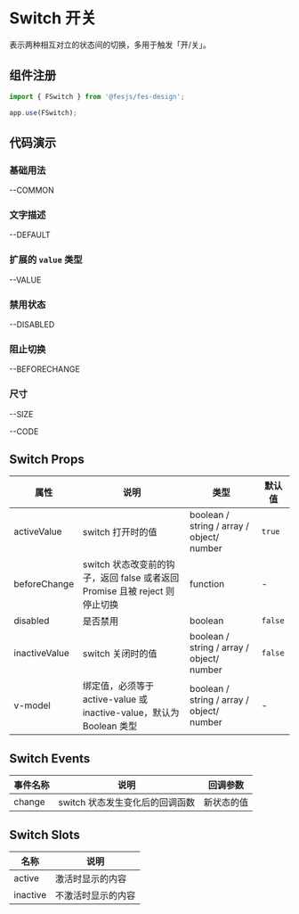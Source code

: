 # Switch 开关

表示两种相互对立的状态间的切换，多用于触发「开/关」。

## 组件注册

```js
import { FSwitch } from '@fesjs/fes-design';

app.use(FSwitch);
```

## 代码演示

### 基础用法

--COMMON

### 文字描述

--DEFAULT

### 扩展的 `value` 类型

--VALUE

### 禁用状态

--DISABLED

### 阻止切换

--BEFORECHANGE

### 尺寸

--SIZE

--CODE



## Switch Props

| 属性          | 说明                                                                        | 类型                                      | 默认值  |
| ------------- | --------------------------------------------------------------------------- | ----------------------------------------- | ------- |
| activeValue   | switch 打开时的值                                                           | boolean / string / array / object/ number | `true`  |
| beforeChange  | switch 状态改变前的钩子，返回 false 或者返回 Promise 且被 reject 则停止切换 | function                                  | -       |
| disabled      | 是否禁用                                                                    | boolean                                   | `false` |
| inactiveValue | switch 关闭时的值                                                           | boolean / string / array / object/ number | `false` |
| v-model       | 绑定值，必须等于 active-value 或 inactive-value，默认为 Boolean 类型        | boolean / string / array / object/ number | -       |

## Switch Events

| 事件名称 | 说明                            | 回调参数   |
| -------- | ------------------------------- | ---------- |
| change   | switch 状态发生变化后的回调函数 | 新状态的值 |

## Switch Slots

| 名称     | 说明               |
| -------- | ------------------ |
| active   | 激活时显示的内容   |
| inactive | 不激活时显示的内容 |
